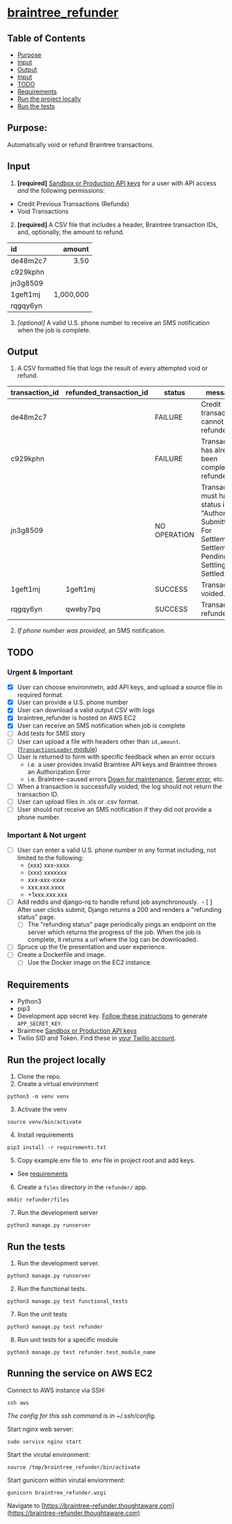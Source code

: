 # [braintree_refunder](https://braintree-refunder.thoughtaware.com)

## Table of Contents

* [Purpose](#purpose)
* [Input](#input)
* [Output](#output)
* [Input](#input)
* [TODO](#todo)
* [Requirements](#requirements)
* [Run the project locally](#run-the-project-locally)
* [Run the tests](#run-the-tests)

## Purpose:

Automatically void or refund Braintree transactions.

## Input

1. **[required]** [Sandbox or Production API keys](https://articles.braintreepayments.com/control-panel/important-gateway-credentials#api-keys) for a user with API access _and_ the following permissions:
* Credit Previous Transactions (Refunds)
* Void Transactions

2. **[required]** A CSV file that includes a header, Braintree transaction IDs, and, optionally, the amount to refund.

| id | amount |
| :--- | ---: |
| de48m2c7 | 3.50 |
| c929kphn | |
| jn3g8509 | |
| 1geft1mj | 1,000,000 |
| rqgqy6yn | |

3. _[optional]_ A valid U.S. phone number to receive an SMS notification when the job is complete.

## Output

1. A CSV formatted file that logs the result of every attempted void or refund.

| transaction_id | refunded_transaction_id | status | message | 
| --- | --- | --- | --- |
| de48m2c7  |  | FAILURE | Credit transactions cannot be refunded. |
| c929kphn  |  | FAILURE | Transaction has already been completely refunded. |
| jn3g8509 | | NO OPERATION | Transaction must have a status in "Authorized, Submitted For Settlement, Settlement Pending, Settling, or Settled." |
| 1geft1mj | 1geft1mj | SUCCESS | Transaction voided. |
| rqgqy6yn | qweby7pq | SUCCESS | Transaction refunded. |

2. _If phone number was provided_, an SMS notification.

## TODO

### Urgent & Important

- [x] User can choose environmetn, add API keys, and upload a source file in required format.
- [x] User can provide a U.S. phone number
- [x] User can download a valid output CSV with logs
- [x] braintree_refunder is hosted on AWS EC2
- [x] User can receive an SMS notification when job is complete
- [ ] Add tests for SMS story
- [ ] User can upload a file with headers other than `id,amount`. ([`TransactionLoader` module](https://github.com/sheamunion/braintree_refunder/blob/master/refunder/transaction_loader.py))
- [ ] User is returned to form with specific feedback when an error occurs
  * i.e. a user provides invalid Braintree API keys and Braintree throws an Authorization Error
  * i.e. Braintree-caused errors [Down for maintenance](https://developers.braintreepayments.com/reference/general/exceptions/python#down-for-maintenance), [Server error](https://developers.braintreepayments.com/reference/general/exceptions/python#server-error), etc.
- [ ] When a transaction is successfully voided, the log should not return the transaction ID.
- [ ] User can upload files in .xls or .csv format.
- [ ] User should not receive an SMS notification if they did not provide a phone number.

### Important & Not urgent 
- [ ] User can enter a valid U.S. phone number in any format including, not limited to the following:
  * (xxx) xxx-xxxx
  * (xxx) xxxxxxx
  * xxx-xxx-xxxx
  * xxx.xxx.xxxx
  * +1xxx.xxx.xxx
- [ ] Add reddis and django-rq to handle refund job asynchronously.
  - [ ] After user clicks submit, Django returns a 200 and renders a "refunding status" page.
  - [ ] The "refunding status" page periodically pings an endpoint on the server which returns the progress of the job. When the job is complete, it returns a url where the log can be downloaded.
- [ ] Spruce up the f/e presentation and user experience.
- [ ] Create a Dockerfile and image.
  - [ ] Use the Docker image on the EC2 instance.

## Requirements

* Python3
* pip3
* Development app secret key. [Follow these instructions](https://stackoverflow.com/a/16630719/5326365) to generate `APP_SECRET_KEY`.
* Braintree [Sandbox or Production API keys](https://articles.braintreepayments.com/control-panel/important-gateway-credentials#api-keys)
* Twilio SID and Token. Find these in [your Twilio account](https://twilio.com/user/account).

## Run the project locally

1. Clone the repo.
2. Create a virtual environment
```
python3 -m venv venv
```
3. Activate the venv
```
source venv/bin/activate
```
4. Install requirements
```
pip3 install -r requirements.txt
```
5. Copy example.env file to .env file in project root and add keys.
* See [requirements](#requirements)
6. Create a `files` directory in the `refunder/` app.
```
mkdir refunder/files
```
7. Run the development server
```
python3 manage.py runserver
```

## Run the tests

1. Run the development server.
```
python3 manage.py runserver
```
2. Run the functional tests.
```
python3 manage.py test functional_tests
```
7. Run the unit tests
```
python3 manage.py test refunder
```
8. Run unit tests for a specific module
```
python3 manage.py test refunder.test_module_name
``` 

## Running the service on AWS EC2

Connect to AWS instance via SSH:

`ssh aws`

_The config for this ssh command is in ~/.ssh/config._

Start nginx web server:

`sudo service nginx start`

Start the virutal environment:

`source /tmp/braintree_refunder/bin/activate`

Start gunicorn within virutal envionrment:

`gunicorn braintree_refunder.wsgi`

Navigate to [https://braintree-refunder.thoughtaware.com](https://braintree-refunder.thoughtaware.com)
